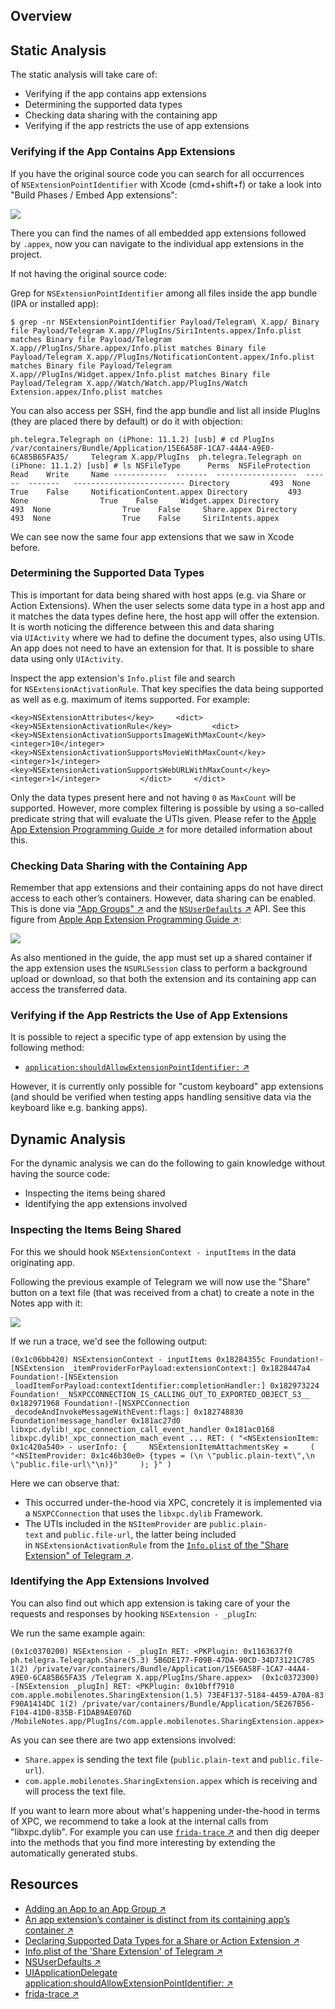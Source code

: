 ## Overview

## Static Analysis

The static analysis will take care of:

- Verifying if the app contains app extensions
- Determining the supported data types
- Checking data sharing with the containing app
- Verifying if the app restricts the use of app extensions

### Verifying if the App Contains App Extensions

If you have the original source code you can search for all occurrences of `NSExtensionPointIdentifier` with Xcode (cmd+shift+f) or take a look into "Build Phases / Embed App extensions":

![](https://mas.owasp.org/assets/Images/Chapters/0x06h/xcode_embed_app_extensions.png)

There you can find the names of all embedded app extensions followed by `.appex`, now you can navigate to the individual app extensions in the project.

If not having the original source code:

Grep for `NSExtensionPointIdentifier` among all files inside the app bundle (IPA or installed app):

`$ grep -nr NSExtensionPointIdentifier Payload/Telegram\ X.app/ Binary file Payload/Telegram X.app//PlugIns/SiriIntents.appex/Info.plist matches Binary file Payload/Telegram X.app//PlugIns/Share.appex/Info.plist matches Binary file Payload/Telegram X.app//PlugIns/NotificationContent.appex/Info.plist matches Binary file Payload/Telegram X.app//PlugIns/Widget.appex/Info.plist matches Binary file Payload/Telegram X.app//Watch/Watch.app/PlugIns/Watch Extension.appex/Info.plist matches`

You can also access per SSH, find the app bundle and list all inside PlugIns (they are placed there by default) or do it with objection:

`ph.telegra.Telegraph on (iPhone: 11.1.2) [usb] # cd PlugIns     /var/containers/Bundle/Application/15E6A58F-1CA7-44A4-A9E0-6CA85B65FA35/     Telegram X.app/PlugIns  ph.telegra.Telegraph on (iPhone: 11.1.2) [usb] # ls NSFileType      Perms  NSFileProtection    Read    Write     Name ------------  -------  ------------------  ------  -------   ------------------------- Directory         493  None                True    False     NotificationContent.appex Directory         493  None                True    False     Widget.appex Directory         493  None                True    False     Share.appex Directory         493  None                True    False     SiriIntents.appex`

We can see now the same four app extensions that we saw in Xcode before.

### Determining the Supported Data Types

This is important for data being shared with host apps (e.g. via Share or Action Extensions). When the user selects some data type in a host app and it matches the data types define here, the host app will offer the extension. It is worth noticing the difference between this and data sharing via `UIActivity` where we had to define the document types, also using UTIs. An app does not need to have an extension for that. It is possible to share data using only `UIActivity`.

Inspect the app extension's `Info.plist` file and search for `NSExtensionActivationRule`. That key specifies the data being supported as well as e.g. maximum of items supported. For example:

`<key>NSExtensionAttributes</key>     <dict>         <key>NSExtensionActivationRule</key>         <dict>             <key>NSExtensionActivationSupportsImageWithMaxCount</key>             <integer>10</integer>             <key>NSExtensionActivationSupportsMovieWithMaxCount</key>             <integer>1</integer>             <key>NSExtensionActivationSupportsWebURLWithMaxCount</key>             <integer>1</integer>         </dict>     </dict>`

Only the data types present here and not having `0` as `MaxCount` will be supported. However, more complex filtering is possible by using a so-called predicate string that will evaluate the UTIs given. Please refer to the [Apple App Extension Programming Guide ↗](https://developer.apple.com/library/archive/documentation/General/Conceptual/ExtensibilityPG/ExtensionScenarios.html#//apple_ref/doc/uid/TP40014214-CH21-SW8 "Declaring Supported Data Types for a Share or Action Extension") for more detailed information about this.

### Checking Data Sharing with the Containing App

Remember that app extensions and their containing apps do not have direct access to each other’s containers. However, data sharing can be enabled. This is done via ["App Groups" ↗](https://developer.apple.com/library/archive/documentation/Miscellaneous/Reference/EntitlementKeyReference/Chapters/EnablingAppSandbox.html#//apple_ref/doc/uid/TP40011195-CH4-SW19 "Adding an App to an App Group") and the [`NSUserDefaults` ↗](https://developer.apple.com/documentation/foundation/nsuserdefaults "NSUserDefaults") API. See this figure from [Apple App Extension Programming Guide ↗](https://developer.apple.com/library/archive/documentation/General/Conceptual/ExtensibilityPG/ExtensionScenarios.html#//apple_ref/doc/uid/TP40014214-CH21-SW11 "An app extension’s container is distinct from its containing app’s container"):

![](https://mas.owasp.org/assets/Images/Chapters/0x06h/app_extensions_container_restrictions.png)

As also mentioned in the guide, the app must set up a shared container if the app extension uses the `NSURLSession` class to perform a background upload or download, so that both the extension and its containing app can access the transferred data.

### Verifying if the App Restricts the Use of App Extensions

It is possible to reject a specific type of app extension by using the following method:

- [`application:shouldAllowExtensionPointIdentifier:` ↗](https://developer.apple.com/documentation/uikit/uiapplicationdelegate/1623122-application?language=objc "UIApplicationDelegate application:shouldAllowExtensionPointIdentifier:")

However, it is currently only possible for "custom keyboard" app extensions (and should be verified when testing apps handling sensitive data via the keyboard like e.g. banking apps).

## Dynamic Analysis
For the dynamic analysis we can do the following to gain knowledge without having the source code:

- Inspecting the items being shared
- Identifying the app extensions involved

### Inspecting the Items Being Shared

For this we should hook `NSExtensionContext - inputItems` in the data originating app.

Following the previous example of Telegram we will now use the "Share" button on a text file (that was received from a chat) to create a note in the Notes app with it:

![](https://mas.owasp.org/assets/Images/Chapters/0x06h/telegram_share_extension.png)

If we run a trace, we'd see the following output:

`(0x1c06bb420) NSExtensionContext - inputItems 0x18284355c Foundation!-[NSExtension _itemProviderForPayload:extensionContext:] 0x1828447a4 Foundation!-[NSExtension _loadItemForPayload:contextIdentifier:completionHandler:] 0x182973224 Foundation!__NSXPCCONNECTION_IS_CALLING_OUT_TO_EXPORTED_OBJECT_S3__ 0x182971968 Foundation!-[NSXPCConnection _decodeAndInvokeMessageWithEvent:flags:] 0x182748830 Foundation!message_handler 0x181ac27d0 libxpc.dylib!_xpc_connection_call_event_handler 0x181ac0168 libxpc.dylib!_xpc_connection_mach_event ... RET: ( "<NSExtensionItem: 0x1c420a540> - userInfo: {     NSExtensionItemAttachmentsKey =     (     "<NSItemProvider: 0x1c46b30e0> {types = (\n \"public.plain-text\",\n \"public.file-url\"\n)}"     ); }" )`

Here we can observe that:

- This occurred under-the-hood via XPC, concretely it is implemented via a `NSXPCConnection` that uses the `libxpc.dylib` Framework.
- The UTIs included in the `NSItemProvider` are `public.plain-text` and `public.file-url`, the latter being included in `NSExtensionActivationRule` from the [`Info.plist` of the "Share Extension" of Telegram ↗](https://github.com/TelegramMessenger/Telegram-iOS/blob/master/Telegram/Share/Info.plist "Info.plist of the \'Share Extension\' of Telegram").

### Identifying the App Extensions Involved

You can also find out which app extension is taking care of your the requests and responses by hooking `NSExtension - _plugIn`:

We run the same example again:

`(0x1c0370200) NSExtension - _plugIn RET: <PKPlugin: 0x1163637f0 ph.telegra.Telegraph.Share(5.3) 5B6DE177-F09B-47DA-90CD-34D73121C785 1(2) /private/var/containers/Bundle/Application/15E6A58F-1CA7-44A4-A9E0-6CA85B65FA35 /Telegram X.app/PlugIns/Share.appex>  (0x1c0372300)  -[NSExtension _plugIn] RET: <PKPlugin: 0x10bff7910 com.apple.mobilenotes.SharingExtension(1.5) 73E4F137-5184-4459-A70A-83 F90A1414DC 1(2) /private/var/containers/Bundle/Application/5E267B56-F104-41D0-835B-F1DAB9AE076D /MobileNotes.app/PlugIns/com.apple.mobilenotes.SharingExtension.appex>`

As you can see there are two app extensions involved:

- `Share.appex` is sending the text file (`public.plain-text` and `public.file-url`).
- `com.apple.mobilenotes.SharingExtension.appex` which is receiving and will process the text file.

If you want to learn more about what's happening under-the-hood in terms of XPC, we recommend to take a look at the internal calls from "libxpc.dylib". For example you can use [`frida-trace` ↗](https://www.frida.re/docs/frida-trace/ "frida-trace") and then dig deeper into the methods that you find more interesting by extending the automatically generated stubs.

## Resources

- [Adding an App to an App Group ↗](https://developer.apple.com/library/archive/documentation/Miscellaneous/Reference/EntitlementKeyReference/Chapters/EnablingAppSandbox.html#//apple_ref/doc/uid/TP40011195-CH4-SW19 "Adding an App to an App Group")
- [An app extension’s container is distinct from its containing app’s container ↗](https://developer.apple.com/library/archive/documentation/General/Conceptual/ExtensibilityPG/ExtensionScenarios.html#//apple_ref/doc/uid/TP40014214-CH21-SW11 "An app extension’s container is distinct from its containing app’s container")
- [Declaring Supported Data Types for a Share or Action Extension ↗](https://developer.apple.com/library/archive/documentation/General/Conceptual/ExtensibilityPG/ExtensionScenarios.html#//apple_ref/doc/uid/TP40014214-CH21-SW8 "Declaring Supported Data Types for a Share or Action Extension")
- [Info.plist of the 'Share Extension' of Telegram ↗](https://github.com/TelegramMessenger/Telegram-iOS/blob/master/Telegram/Share/Info.plist "Info.plist of the 'Share Extension' of Telegram")
- [NSUserDefaults ↗](https://developer.apple.com/documentation/foundation/nsuserdefaults "NSUserDefaults")
- [UIApplicationDelegate application:shouldAllowExtensionPointIdentifier: ↗](https://developer.apple.com/documentation/uikit/uiapplicationdelegate/1623122-application?language=objc "UIApplicationDelegate application:shouldAllowExtensionPointIdentifier:")
- [frida-trace ↗](https://www.frida.re/docs/frida-trace/ "frida-trace")